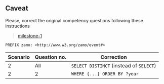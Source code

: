 ## Caveat

Please, correct the original competency questions following these instructions

> [milestone-1](samod/event/milestone/caveat-event.md)

`PREFIX zamo: <http://www.w3.org/zamo/event#>`

| Scenario | Question no. | Correction                              |
|-----------------|--------------|-----------------------------------------|
| 2               | All          | `SELECT DISTINCT` (instead of `SELECT`) | 
| 2               | 2            | `WHERE {...} ORDER BY ?year` | 